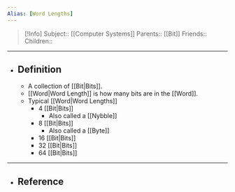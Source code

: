 ```yaml
---
Alias: [Word Lengths]
---
```

> [!Info]
> Subject:: [[Computer Systems]]
> Parents:: [[Bit]]
> Friends:: 
> Children:: 
---
- ## Definition
	-  A collection of [[Bit|Bits]].
	- [[Word|Word Length]] is how many bits are in the [[Word]].
	- Typical [[Word|Word Lengths]]
		- 4 [[Bit|Bits]]
			- Also called a [[Nybble]]
		- 8 [[Bit|Bits]]
			- Also called a [[Byte]]
		- 16 [[Bit|Bits]]
		- 32 [[Bit|Bits]]
		- 64 [[Bit|Bits]]
---
- ## Reference